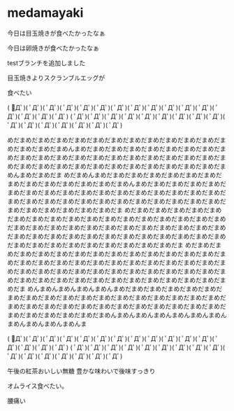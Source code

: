 ﻿# medamayaki


今日は目玉焼きが食べたかったなぁ

今日は卵焼きが食べたかったなぁ

testブランチを追加しました


目玉焼きよりスクランブルエッグが


食べたい


( ﾟДﾟ)( ﾟДﾟ)( ﾟДﾟ)( ﾟДﾟ)( ﾟДﾟ)( ﾟДﾟ)( ﾟДﾟ)( ﾟДﾟ)( ﾟДﾟ)( ﾟДﾟ)( ﾟДﾟ)( ﾟДﾟ)( ﾟДﾟ)( ﾟДﾟ)( ﾟДﾟ)( ﾟДﾟ)
( ﾟДﾟ)( ﾟДﾟ)( ﾟДﾟ)( ﾟДﾟ)( ﾟДﾟ)( ﾟДﾟ)( ﾟДﾟ)( ﾟДﾟ)( ﾟДﾟ)( ﾟДﾟ)( ﾟДﾟ)( ﾟДﾟ)( ﾟДﾟ)( ﾟДﾟ)( ﾟДﾟ)( ﾟДﾟ)

めだまめだまめだまめだまめだまめだまめだまめだまめだまめだまめだまめだまめだまめだまめだまめんまめだまめだまめだまめだまめだまめだまめだまめだまめだまめだまめだまめだまめだまめだまめだまめだまめだまめだまめだまめだまめだまめだまめだまめだまめだまめだまめだまめだまめだまめだまめだまめだまめんまめだまめだま
めだまめんまめだまめだまめだまめだまめだまめだまめだまめだまめだまめだまめだまめだまめだまめんまめだまめだまめだまめだまめだまめだまめだまめだまめだまめだまめだまめだまめだまめだまめだまめだまめだまめだまめだまめだまめだまめだまめだまめだまめだまめだまめだまめだまめだまめだまめだまめだまめだまめだまめだま
めだまめだまめだまめだまめだまめだまめだまめだまめだまめだまめだまめだまめだまめだまめだまめだまめだまめだまめだまめだまめだまめだまめだまめだまめだまめだまめだまめだまめだまめだまめだまめだまめだまめだまめだまめだまめだまめだまめだまめだまめだまめだまめだまめだまめだまめだまめだまめだまめだまめだまめだま
めだまめだまめだまめだまめだまめだまめだまめだまめだまめだまめだまめだまめだまめだまめだまめだまめだまめだまめだまめだまめだまめだまめだまめだまめだまめだまめだまめだまめだまめだまめだまめだまめだまめだまめだまめだまめだまめだまめだまめだまめだまめだまめだまめだまめだまめだまめだまめだまめだまめだまめだま
めんまめんまめんまめんまめんまめだまめだまめだまめだまめだまめだまめだまめだまめだまめだまめだまめだまめだまめだまめだまめだまめだまめだまめだまめだまめだまめだまめだまめだまめだまめだまめだまめだまめだまめだまめだまめだまめだまめだまめだまめんまめんまめんまめんまめんまめんまめんまめんまめんまめんまめんま


( ﾟДﾟ)( ﾟДﾟ)( ﾟДﾟ)( ﾟДﾟ)( ﾟДﾟ)( ﾟДﾟ)( ﾟДﾟ)( ﾟДﾟ)( ﾟДﾟ)( ﾟДﾟ)( ﾟДﾟ)( ﾟДﾟ)( ﾟДﾟ)( ﾟДﾟ)( ﾟДﾟ)( ﾟДﾟ)
( ﾟДﾟ)( ﾟДﾟ)( ﾟДﾟ)( ﾟДﾟ)( ﾟДﾟ)( ﾟДﾟ)( ﾟДﾟ)( ﾟДﾟ)( ﾟДﾟ)( ﾟДﾟ)( ﾟДﾟ)( ﾟДﾟ)( ﾟДﾟ)( ﾟДﾟ)( ﾟДﾟ)( ﾟДﾟ)


午後の紅茶おいしい無糖
豊かな味わいで後味すっきり

オムライス食べたい。

腰痛い
